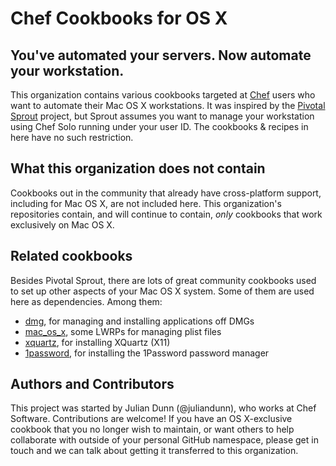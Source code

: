 # Chef Cookbooks for OS X

## You've automated your servers. Now automate your workstation.

This organization contains various cookbooks targeted at [Chef](https://getchef.com/) users who want to automate their Mac OS X workstations. It was inspired by the [Pivotal Sprout](https://github.com/pivotal-sprout/) project, but Sprout assumes you want to manage your workstation using Chef Solo running under your user ID. The cookbooks & recipes in here have no such restriction.

## What this organization does not contain

Cookbooks out in the community that already have cross-platform support, including for Mac OS X, are not included here. This organization's repositories contain, and will continue to contain, *only* cookbooks that work exclusively on Mac OS X.

## Related cookbooks

Besides Pivotal Sprout, there are lots of great community cookbooks used to set up other aspects of your Mac OS X system. Some of them are used here as dependencies. Among them:

* [dmg](http://ckbk.it/dmg), for managing and installing applications off DMGs
* [mac_os_x](http://ckbk.it/mac_os_x), some LWRPs for managing plist files
* [xquartz](http://ckbk.it/xquartz), for installing XQuartz (X11)
* [1password](http://ckbk.it/1password), for installing the 1Password password manager

## Authors and Contributors

This project was started by Julian Dunn (@juliandunn), who works at Chef Software. Contributions are welcome! If you have an OS X-exclusive cookbook that you no longer wish to maintain, or want others to help collaborate with outside of your personal GitHub namespace, please get in touch and we can talk about getting it transferred to this organization.
